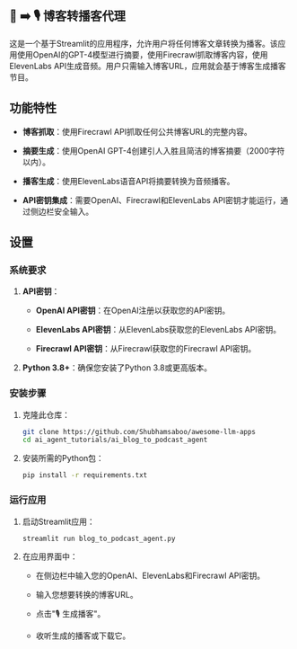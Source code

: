 ## 📰 ➡️ 🎙️ 博客转播客代理
这是一个基于Streamlit的应用程序，允许用户将任何博客文章转换为播客。该应用使用OpenAI的GPT-4模型进行摘要，使用Firecrawl抓取博客内容，使用ElevenLabs API生成音频。用户只需输入博客URL，应用就会基于博客生成播客节目。

## 功能特性

- **博客抓取**：使用Firecrawl API抓取任何公共博客URL的完整内容。

- **摘要生成**：使用OpenAI GPT-4创建引人入胜且简洁的博客摘要（2000字符以内）。

- **播客生成**：使用ElevenLabs语音API将摘要转换为音频播客。

- **API密钥集成**：需要OpenAI、Firecrawl和ElevenLabs API密钥才能运行，通过侧边栏安全输入。

## 设置

### 系统要求 

1. **API密钥**：
    - **OpenAI API密钥**：在OpenAI注册以获取您的API密钥。

    - **ElevenLabs API密钥**：从ElevenLabs获取您的ElevenLabs API密钥。

    - **Firecrawl API密钥**：从Firecrawl获取您的Firecrawl API密钥。

2. **Python 3.8+**：确保您安装了Python 3.8或更高版本。

### 安装步骤
1. 克隆此仓库：
   ```bash
   git clone https://github.com/Shubhamsaboo/awesome-llm-apps
   cd ai_agent_tutorials/ai_blog_to_podcast_agent
   ```

2. 安装所需的Python包：
   ```bash
   pip install -r requirements.txt
   ```
### 运行应用

1. 启动Streamlit应用：
   ```bash
   streamlit run blog_to_podcast_agent.py
   ```

2. 在应用界面中：
    - 在侧边栏中输入您的OpenAI、ElevenLabs和Firecrawl API密钥。

    - 输入您想要转换的博客URL。

    - 点击"🎙️ 生成播客"。

    - 收听生成的播客或下载它。
